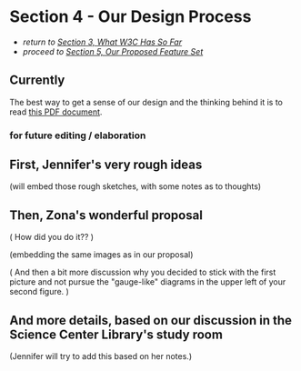 # Section 4 - Our Design Process

* *return to [Section 3, What W3C Has So Far](existing.md)*
* *proceed to [Section 5, Our Proposed Feature Set](proposal.md)*

## Currently

The best way to get a sense of our design and the thinking behind it is to read [this PDF document](designW3C.pdf).


### for future editing / elaboration


## First, Jennifer's very rough ideas

(will embed those rough sketches, with some notes as to thoughts)

## Then, Zona's wonderful proposal

( How did you do it?? )

(embedding the same images as in our proposal)

( And then a bit more discussion why you decided to stick with the first picture and not pursue the "gauge-like" diagrams in the upper left of your second figure. )

## And more details, based on our discussion in the Science Center Library's study room

(Jennifer will try to add this based on her notes.)


